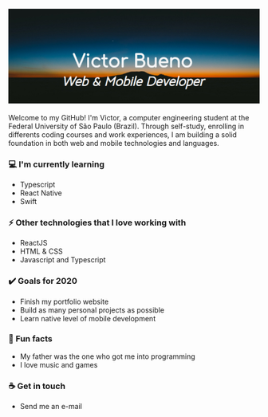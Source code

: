<img src= "https://github.com/Victor-Bueno/Victor-Bueno/blob/main/Banner.jpg"></img>
<br>
<br>
Welcome to my GitHub! I'm Victor, a computer engineering student at the Federal University of São Paulo (Brazil). Through self-study, enrolling in differents coding courses and work experiences, I am building a solid foundation in both web and mobile technologies and languages.

### 💻 I'm currently learning
- Typescript
- React Native
- Swift

### ⚡ Other technologies that I love working with
- ReactJS
- HTML & CSS
- Javascript and Typescript

### ✔️ Goals for 2020
- Finish my portfolio website
- Build as many personal projects as possible
- Learn native level of mobile development

### 🌴 Fun facts
- My father was the one who got me into programming
- I love music and games

### ☕ Get in touch
- Send me an e-mail
<br>
<br>
